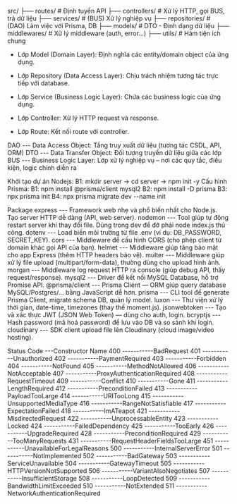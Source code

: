 src/
├── routes/ # Định tuyến API
├── controllers/ # Xử lý HTTP, gọi BUS, trả dữ liệu
├── services/ # (BUS) Xử lý nghiệp vụ
├── repositories/ # (DAO) Làm việc với Prisma, DB
├── models/ # DTO - Định dạng dữ liệu
├── middlewares/ # Xử lý middleware (auth, error...)
├── utils/ # Hàm tiện ích chung

- Lớp Model (Domain Layer): Định nghĩa các entity/domain object của ứng dụng.

- Lớp Repository (Data Access Layer): Chịu trách nhiệm tương tác trực tiếp với database.

- Lớp Service (Business Logic Layer): Chứa các business logic của ứng dụng.

- Lớp Controller: Xử lý HTTP request và response.

- Lớp Route: Kết nối route với controller.

DAO --- Data Access Object: Tầng truy xuất dữ liệu (tương tác CSDL, API, ORM)
DTO --- Data Transfer Object: Đối tượng truyền dữ liệu giữa các lớp
BUS --- Business Logic Layer: Lớp xử lý nghiệp vụ – nơi các quy tắc, điều kiện, logic chính diễn ra

Khởi tạo dự án Nodejs:
B1: mkdir server -> cd server -> npm init -y
Cấu hình Prisma:
B1: npm install @prisma/client mysql2
B2: npm install -D prisma
B3: npx prisma init
B4: npx prisma migrate dev --name init

Package
express --- Framework web nhẹ và phổ biến nhất cho Node.js. Tạo server HTTP dễ dàng (API, web server).
nodemon --- Tool giúp tự động restart server khi thay đổi file. Dùng trong dev để đỡ phải node index.js thủ công.
dotenv --- Load biến môi trường từ file .env (ví dụ: DB_PASSWORD, SECRET_KEY).
cors --- Middleware để cấu hình CORS (cho phép client từ domain khác gọi API của bạn).
helmet --- Middleware giúp tăng bảo mật cho app Express (thêm HTTP headers bảo vệ).
multer --- Middleware giúp xử lý file upload (multipart/form-data), thường dùng cho upload hình ảnh.
morgan --- Middleware log request HTTP ra console (giúp debug API, thấy request/response).
mysql2 --- Driver để kết nối MySQL Database, hỗ trợ Promise API.
@prisma/client --- Prisma Client — ORM giúp query database MySQL/Postgres/... bằng JavaScript dễ hơn.
prisma --- CLI tool để generate Prisma Client, migrate schema DB, quản lý model.
luxon --- Thư viện xử lý thời gian, date-time, timezones (thay thế moment.js).
jsonwebtoken --- Tạo và xác thực JWT (JSON Web Token) — dùng cho auth, login.
bcryptjs --- Hash password (mã hoá password) để lưu vào DB và so sánh khi login.
cloudinary --- SDK client upload file lên Cloudinary (cloud image/video hosting).

Status Code ---Constructor Name
400 -----------BadRequest
401 -----------Unauthorized
402 -----------PaymentRequired
403 -----------Forbidden
404 -----------NotFound
405 -----------MethodNotAllowed
406 -----------NotAcceptable
407 -----------ProxyAuthenticationRequired
408 -----------RequestTimeout
409 -----------Conflict
410 -----------Gone
411 -----------LengthRequired
412 -----------PreconditionFailed
413 -----------PayloadTooLarge
414 -----------URITooLong
415 -----------UnsupportedMediaType
416 -----------RangeNotSatisfiable
417 -----------ExpectationFailed
418 -----------ImATeapot
421 -----------MisdirectedRequest
422 -----------UnprocessableEntity
423 -----------Locked
424 -----------FailedDependency
425 -----------TooEarly
426 -----------UpgradeRequired
428 -----------PreconditionRequired
429 -----------TooManyRequests
431 -----------RequestHeaderFieldsTooLarge
451 -----------UnavailableForLegalReasons
500 -----------InternalServerError
501 -----------NotImplemented
502 -----------BadGateway
503 -----------ServiceUnavailable
504 -----------GatewayTimeout
505 -----------HTTPVersionNotSupported
506 -----------VariantAlsoNegotiates
507 -----------InsufficientStorage
508 -----------LoopDetected
509 -----------BandwidthLimitExceeded
510 -----------NotExtended
511 -----------NetworkAuthenticationRequired
